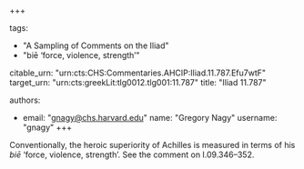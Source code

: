 +++

tags:
- "A Sampling of Comments on the Iliad"
- "biē ‘force, violence, strength’"

citable_urn: "urn:cts:CHS:Commentaries.AHCIP:Iliad.11.787.Efu7wtF"
target_urn: "urn:cts:greekLit:tlg0012.tlg001:11.787"
title: "Iliad 11.787"

authors:
- email: "gnagy@chs.harvard.edu"
  name: "Gregory Nagy"
  username: "gnagy"
+++

<p>Conventionally, the heroic superiority of Achilles is measured in terms of his <em>biē</em> ‘force, violence, strength’. See the comment on I.09.346–352.  </p>